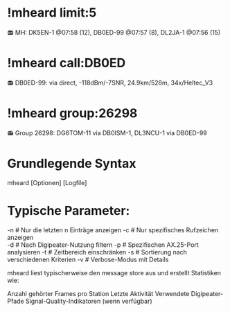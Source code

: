 # !mheard limit:5
📻 MH: DK5EN-1 @07:58 (12), DB0ED-99 @07:57 (8), DL2JA-1 @07:56 (15)

# !mheard call:DB0ED
📻 DB0ED-99: via direct, -118dBm/-7SNR, 24.9km/526m, 34x/Heltec_V3

# !mheard group:26298  
📻 Group 26298: DG6TOM-11 via DB0ISM-1, DL3NCU-1 via DB0ED-99


# Grundlegende Syntax
mheard [Optionen] [Logfile]

# Typische Parameter:
-n <anzahl>     # Nur die letzten n Einträge anzeigen
-c <rufzeichen> # Nur spezifisches Rufzeichen anzeigen  
-d <digipeater> # Nach Digipeater-Nutzung filtern
-p <port>       # Spezifischen AX.25-Port analysieren
-t <zeit>       # Zeitbereich einschränken
-s              # Sortierung nach verschiedenen Kriterien
-v              # Verbose-Modus mit Details

mheard liest typischerweise den message store aus und erstellt Statistiken wie:

Anzahl gehörter Frames pro Station
Letzte Aktivität
Verwendete Digipeater-Pfade
Signal-Quality-Indikatoren (wenn verfügbar)
